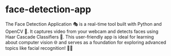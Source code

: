 # face-detection-app
The Face Detection Application 🎭 is a real-time tool built with Python and OpenCV 📸. It captures video from your webcam and detects faces using Haar Cascade Classifiers 👤. This user-friendly app is ideal for learning about computer vision 🌐 and serves as a foundation for exploring advanced topics like facial recognition! 🚀✨
